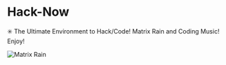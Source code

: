 # Hack-Now
:eight_spoked_asterisk: The Ultimate Environment to Hack/Code! Matrix Rain and Coding Music! Enjoy!

![Matrix Rain](../blob/gh-pages/matrix-rain.png?raw=true)
